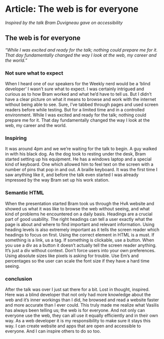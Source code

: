 # Article: The web is for everyone

*Inspired by the talk Bram Duvigneau gave on accessibility*

## The web is for everyone

*“While I was excited and ready for the talk; nothing could prepare me for it. That day fundamentally changed the way I look at the web, my career and the world.”*

### Not sure what to expect

When I heard one of our speakers for the Weekly nerd would be a ‘blind developer’ I wasn’t sure what to expect. I was certainly intrigued and curious as to how Bram worked and what he’d have to tell us. But I didn’t have a clear picture on what it means to browse and work with the internet without being able to see. Sure, I’ve tabbed through pages and used screen readers before while testing. But for a limited time and in a controlled environment. While I was excited and ready for the talk; nothing could prepare me for it. That day fundamentally changed the way I look at the web, my career and the world.

### Inspiring

It was around 4pm and we we’re waiting for the talk to begin. A guy walked in with his black dog. As the dog took to resting under the desk, Bram started setting up his equipment. He has a windows laptop and a special kind of keyboard. One which allowed him to feel text on the screen with a number of pins that pop in and out. A braille keyboard. It was the first time I saw anything like it, and before the talk even started I was already impressed by the way Bram set up his work station.

### Semantic HTML

When the presentation started Bram took us through the HvA website and showed us what it was like to browse the web without seeing, and what kind of problems he encountered on a daily basis. Headings are a crucial part of good usability. The right headings can tell a user exactly what the page is about and where to find important and relevant information. Using heading levels is also extremely important as it tells the screen reader which headings to focus on first. Using the correct element in HTML is a must. If something is a link, us a <a> tag. If something is clickable, use a button. When you use a div as a button it doesn’t actually tell the screen reader anything. It’s just a div without context. Don’t force users into your own preferences. Using absolute sizes like pixels is asking for trouble. Use Em’s and percentages so the user can scale the font size if they have a hard time seeing.

### conclusion

After the talk was over I just sat there for a bit. Lost in thought, inspired. Here was a blind developer that not only had more knowledge about the web and it’s inner workings than I did, he browsed and read a website faster and more accurate than I ever could. This truly made me realize what Vasilis has always been telling us; the web is for everyone. And not only can everyone use the web, they can all use it equally efficiently and in their own way. As a web developer it is my responsibility to make sure it stays this way. I can create website and apps that are open and accessible to everyone. And I can inspire others to do so too.
